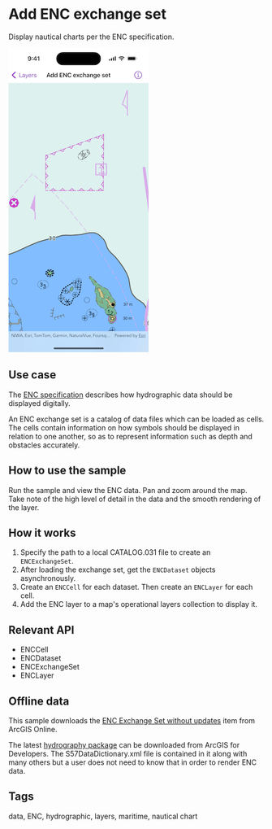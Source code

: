 # Add ENC exchange set

Display nautical charts per the ENC specification.

![Image showing the add ENC exchange set app](add-enc-exchange-set.png)

## Use case

The [ENC specification](https://docs.iho.int/iho_pubs/standard/S-57Ed3.1/20ApB1.pdf) describes how hydrographic data should be displayed digitally.

An ENC exchange set is a catalog of data files which can be loaded as cells. The cells contain information on how symbols should be displayed in relation to one another, so as to represent information such as depth and obstacles accurately.

## How to use the sample

Run the sample and view the ENC data. Pan and zoom around the map. Take note of the high level of detail in the data and the smooth rendering of the layer.

## How it works

1. Specify the path to a local CATALOG.031 file to create an `ENCExchangeSet`.
2. After loading the exchange set, get the `ENCDataset` objects asynchronously.
3. Create an `ENCCell` for each dataset. Then create an `ENCLayer` for each cell.
4. Add the ENC layer to a map's operational layers collection to display it.

## Relevant API

* ENCCell
* ENCDataset
* ENCExchangeSet
* ENCLayer

## Offline data

This sample downloads the [ENC Exchange Set without updates](https://www.arcgis.com/home/item.html?id=9d2987a825c646468b3ce7512fb76e2d) item from ArcGIS Online.

The latest [hydrography package](https://www.arcgis.com/home/item.html?id=c16f3845b9cc4b93a908d87d28823afd) can be downloaded from ArcGIS for Developers. The S57DataDictionary.xml file is contained in it along with many others but a user does not need to know that in order to render ENC data.

## Tags

data, ENC, hydrographic, layers, maritime, nautical chart
